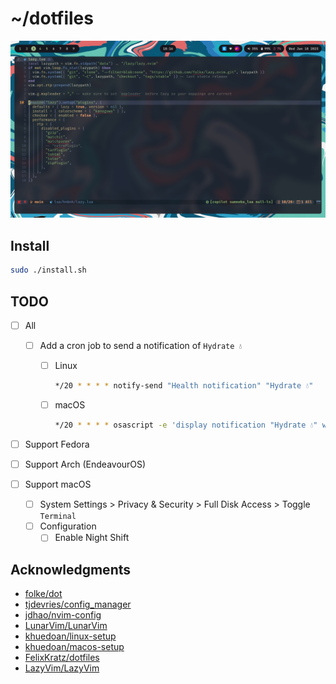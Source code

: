 # ~/dotfiles

![screenshot](./assets/2023-01-18_18-16.png)

## Install

```bash
sudo ./install.sh
```

## TODO

- [ ] All

  - [ ] Add a cron job to send a notification of `Hydrate 💧`

    - [ ] Linux

      ```bash
      */20 * * * * notify-send "Health notification" "Hydrate 💧"
      ```

    - [ ] macOS

      ```bash
      */20 * * * * osascript -e 'display notification "Hydrate 💧" with title "Health notification"'
      ```

- [ ] Support Fedora
- [ ] Support Arch (EndeavourOS)
- [ ] Support macOS
  - [ ] System Settings > Privacy & Security > Full Disk Access > Toggle `Terminal`
  - [ ] Configuration
    - [ ] Enable Night Shift

## Acknowledgments

- [folke/dot](https://github.com/folke/dot)
- [tjdevries/config_manager](https://github.com/tjdevries/config_manager)
- [jdhao/nvim-config](https://github.com/jdhao/nvim-config)
- [LunarVim/LunarVim](https://github.com/LunarVim/LunarVim)
- [khuedoan/linux-setup](https://github.com/khuedoan/linux-setup)
- [khuedoan/macos-setup](https://github.com/khuedoan/macos-setup)
- [FelixKratz/dotfiles](https://github.com/FelixKratz/dotfiles)
- [LazyVim/LazyVim](https://github.com/LazyVim/LazyVim)
